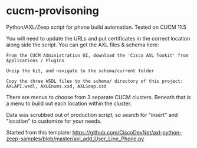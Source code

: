 # cucm-provisoning
Python/AXL/Zeep script for phone build automation.
Tested on CUCM 11.5

You will need to update the URLs and put certificates in the correct location along side the script. You can get the AXL files & schema here:

    From the CUCM Administration UI, download the 'Cisco AXL Tookit' from Applications / Plugins

    Unzip the kit, and navigate to the schema/current folder

    Copy the three WSDL files to the schema/ directory of this project: AXLAPI.wsdl, AXLEnums.xsd, AXLSoap.xsd


There are menus to choose from 3 separate CUCM clusters. Beneath that is a menu to build out each location within the cluster.

Data was scrubbed out of production script, so search for "insert" and "location" to customize for your needs.

Started from this template:
https://github.com/CiscoDevNet/axl-python-zeep-samples/blob/master/axl_add_User_Line_Phone.py
